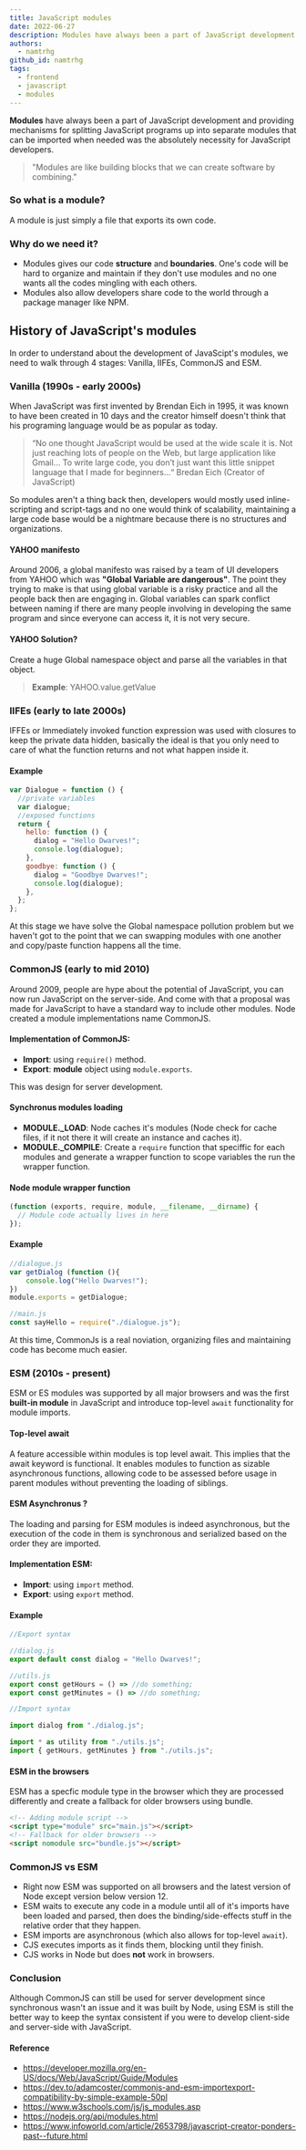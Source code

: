 ```yaml
---
title: JavaScript modules
date: 2022-06-27
description: Modules have always been a part of JavaScript development and providing mechanisms for splitting JavaScript programs up into separate modules that can be imported when needed was the absolutely necessity for JavaScript developers.
authors:
  - namtrhg
github_id: namtrhg
tags:
  - frontend
  - javascript
  - modules
---
```


**Modules** have always been a part of JavaScript development and providing mechanisms for splitting JavaScript programs up into separate modules that can be imported when needed was the absolutely necessity for JavaScript developers.

> "Modules are like building blocks that we can create software by combining."

### So what is a module?

A module is just simply a file that exports its own code.

### Why do we need it?

- Modules gives our code **structure** and **boundaries**. One's code will be hard to organize and maintain if they don't use modules and no one wants all the codes mingling with each others.
- Modules also allow developers share code to the world through a package manager like NPM.

## History of JavaScript's modules

In order to understand about the development of JavaScipt's modules, we need to walk through 4 stages: Vanilla, IIFEs, CommonJS and ESM.

### Vanilla (1990s - early 2000s)

When JavaScript was first invented by Brendan Eich in 1995, it was known to have been created in 10 days and the creator himself doesn't think that his programing language would be as popular as today.

> “No one thought JavaScript would be used at the wide scale it is. Not just reaching lots of people on the Web, but large application like Gmail… To write large code, you don’t just want this little snippet language that I made for beginners…“ Bredan Eich (Creator of JavaScript)

So modules aren't a thing back then, developers would mostly used inline-scripting and script-tags and no one would think of scalability, maintaining a large code base would be a nightmare because there is no structures and organizations.

#### YAHOO manifesto

Around 2006, a global manifesto was raised by a team of UI developers from YAHOO which was **"Global Variable are dangerous"**. The point they trying to make is that using global variable is a risky practice and all the people back then are engaging in. Global variables can spark conflict between naming if there are many people involving in developing the same program and since everyone can access it, it is not very secure.

#### YAHOO Solution?

Create a huge Global namespace object and parse all the variables in that object.

> **Example**: YAHOO.value.getValue

### IIFEs (early to late 2000s)

IFFEs or Immediately invoked function expression was used with closures to keep the private data hidden, basically the ideal is that you only need to care of what the function returns and not what happen inside it.

#### Example

```js
var Dialogue = function () {
  //private variables
  var dialogue;
  //exposed functions
  return {
    hello: function () {
      dialog = "Hello Dwarves!";
      console.log(dialogue);
    },
    goodbye: function () {
      dialog = "Goodbye Dwarves!";
      console.log(dialogue);
    },
  };
};
```

At this stage we have solve the Global namespace pollution problem but we haven't got to the point that we can swapping modules with one another and copy/paste function happens all the time.

### CommonJS (early to mid 2010)

Around 2009, people are hype about the potential of JavaScript, you can now run JavaScript on the server-side. And come with that a proposal was made for JavaScript to have a standard way to include other modules. Node created a module implementations name CommonJS.

#### Implementation of CommonJS:

- **Import**: using `require()` method.
- **Export**: **module** object using `module.exports`.

This was design for server development.

#### Synchronus modules loading

- **MODULE.\_LOAD**: Node caches it's modules (Node check for cache files, if it not there it will create an instance and caches it).
- **MODULE.\_COMPILE**: Create a `require` function that speciffic for each modules and generate a wrapper function to scope variables the run the wrapper function.

#### Node module wrapper function

```js
(function (exports, require, module, __filename, __dirname) {
  // Module code actually lives in here
});
```

#### Example

```js
//dialogue.js
var getDialog (function (){
    console.log("Hello Dwarves!");
})
module.exports = getDialogue;
```

```js
//main.js
const sayHello = require("./dialogue.js");
```

At this time, CommonJs is a real noviation, organizing files and maintaining code has become much easier.

### ESM (2010s - present)

ESM or ES modules was supported by all major browsers and was the first **built-in module** in JavaScript and introduce top-level `await` functionality for module imports.

#### Top-level await

A feature accessible within modules is top level await. This implies that the await keyword is functional. It enables modules to function as sizable asynchronous functions, allowing code to be assessed before usage in parent modules without preventing the loading of siblings.

#### ESM Asynchronus ?

The loading and parsing for ESM modules is indeed asynchronous, but the execution of the code in them is synchronous and serialized based on the order they are imported.

#### Implementation ESM:

- **Import**: using `import` method.
- **Export**: using `export` method.

#### Example

```js
//Export syntax

//dialog.js
export default const dialog = "Hello Dwarves!";

//utils.js
export const getHours = () => //do something;
export const getMinutes = () => //do something;
```

```js
//Import syntax

import dialog from "./dialog.js";

import * as utility from "./utils.js";
import { getHours, getMinutes } from "./utils.js";
```

#### ESM in the browsers

ESM has a specfic module type in the browser which they are processed differently and create a fallback for older browsers using bundle.

```html
<!-- Adding module script -->
<script type="module" src="main.js"></script>
<!-- Fallback for older browsers -->
<script nomodule src="bundle.js"></script>
```

### CommonJS vs ESM

- Right now ESM was supported on all browsers and the latest version of Node except version below version 12.
- ESM waits to execute any code in a module until all of it's imports have been loaded and parsed, then does the binding/side-effects stuff in the relative order that they happen.
- ESM imports are asynchronous (which also allows for top-level `await`).
- CJS executes imports as it finds them, blocking until they finish.
- CJS works in Node but does **not** work in browsers.

### Conclusion

Although CommonJS can still be used for server development since synchronous wasn't an issue and it was built by Node, using ESM is still the better way to keep the syntax consistent if you were to develop client-side and server-side with JavaScript.

#### Reference

- https://developer.mozilla.org/en-US/docs/Web/JavaScript/Guide/Modules
- https://dev.to/adamcoster/commonjs-and-esm-importexport-compatibility-by-simple-example-50pl
- https://www.w3schools.com/js/js_modules.asp
- https://nodejs.org/api/modules.html
- https://www.infoworld.com/article/2653798/javascript-creator-ponders-past--future.html
